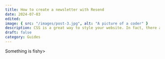```yaml
---
title: How to create a newsletter with Resend
date: 2024-07-03
edited:
image: { src: "/images/post-3.jpg", alt: "A picture of a coder" }
description: CSS is a great way to style your website. In fact, there are no alternatives! Learn how to use it here.
draft: false
category: Guides
---
```


Something is fishy>
